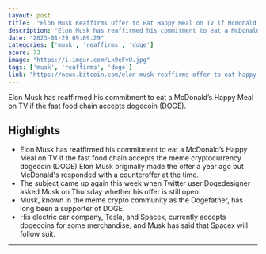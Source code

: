 ```yaml
---
layout: post
title:  "Elon Musk Reaffirms Offer to Eat Happy Meal on TV if McDonald's Accepts Dogecoin"
description: "Elon Musk has reaffirmed his commitment to eat a McDonald’s Happy Meal on TV if the fast food chain accepts dogecoin (DOGE)."
date: "2023-01-29 09:09:29"
categories: ['musk', 'reaffirms', 'doge']
score: 73
image: "https://i.imgur.com/Lk9eFvU.jpg"
tags: ['musk', 'reaffirms', 'doge']
link: "https://news.bitcoin.com/elon-musk-reaffirms-offer-to-eat-happy-meal-on-tv-if-mcdonalds-accepts-dogecoin/"
---
```


Elon Musk has reaffirmed his commitment to eat a McDonald’s Happy Meal on TV if the fast food chain accepts dogecoin (DOGE).

## Highlights

- Elon Musk has reaffirmed his commitment to eat a McDonald’s Happy Meal on TV if the fast food chain accepts the meme cryptocurrency dogecoin (DOGE) Elon Musk originally made the offer a year ago but McDonald's responded with a counteroffer at the time.
- The subject came up again this week when Twitter user Dogedesigner asked Musk on Thursday whether his offer is still open.
- Musk, known in the meme crypto community as the Dogefather, has long been a supporter of DOGE.
- His electric car company, Tesla, and Spacex, currently accepts dogecoins for some merchandise, and Musk has said that Spacex will follow suit.

---
